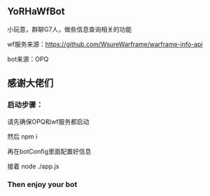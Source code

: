 ## YoRHaWfBot


小玩意，群聊G7人，做些信息查询相关的功能

wf服务来源：https://github.com/WsureWarframe/warframe-info-api

bot来源：OPQ
## 感谢大佬们

### 启动步骤：

请先确保OPQ和wf服务都启动

然后 npm i

再在botConfig里面配置好信息

接着 node ./app.js
### Then enjoy your bot
